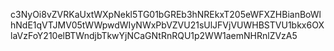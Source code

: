 c3NyOi8vZVRKaUxtWXpNekl5TG01bGREb3hNREkxT205eWFXZHBianBoWlhNdE1qVTJMV05tWWpwdWIyNWxPbVZVU21sUlJFVjVUWHBSTVU1bkx6OXlaVzFoY210elBTWndjbTkwYjNCaGNtRnRQU1p2WW1aemNHRnlZVzA5
